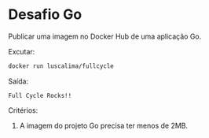 # Desafio Go

Publicar uma imagem no Docker Hub de uma aplicação Go.

Excutar:

```bash
docker run luscalima/fullcycle
```

Saída:

```
Full Cycle Rocks!!
```

Critérios:

1. A imagem do projeto Go precisa ter menos de 2MB.
